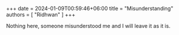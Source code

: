 +++ 
date = 2024-01-09T00:59:46+06:00
title = "Misunderstanding"
authors = [ "Ridhwan" ]
+++

Nothing here, someone misunderstood me and I will leave it as it is.

